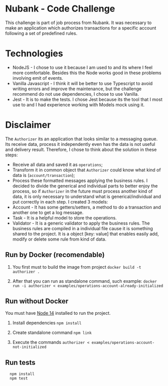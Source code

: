 # Nubank - Code Challenge

This challenge is part of job process from Nubank. It was necessary to make an application which authorizes transactions for a specific account following a set of predefined rules. 

# Technologies
- NodeJS - I chose to use it because I am used to and its where I feel more comfortable. Besides this the Node works good in these problems involving emit of events.
- Vanilla Javascript - I think it will be better to use Typescript to avoid writing errors and improve the maintenance, but the challenge recommend do not use dependencies, I chose to use Vanilla.
- Jest - It is to make the tests. I chose Jest because its the tool that I most use to and I had experience working with Models mock using it.

# Disclaimer

The `Authorizer` its an application that looks similar to a messaging queue. Its receive data, process it independently even has the data is not useful and delivery result. Therefore, I chose to think about the solution in these steps:
  - Receive all data and saved it as `operations`;
  - Transform it in common object that `Authorizer` could know what kind of data is (`account/transaction`);
  - Process these formatted messages applying the business rules.
I decided to divide the generical and individual parts to better enjoy the process, so if `Authorizer` in the future must process another kind of data, it is only necessary to understand what is generical/individual and put correctly in each step.
I created 3 models:
  - Account - It has some getters/setters, a method to do a transaction and another one to get a log message.
  - Task - It is a helpful model to store the operations.
  - Validator - It is a generic validator to apply the business rules.
The business rules are compiled in a individual file cause it is something shared to the project. It is a object [key: value] that enables easily add, modify or delete some rule from kind of data.

## Run by Docker (recomendable)

1. You first must to build the image from project
`docker build -t authorizer .`

2. After that you can run as standalone command, such example: 
`docker run -i authorizer < examples/operations-account-already-initialized`

## Run without Docker

You must have [Node 14](https://nodejs.org/en/) installed to run the project. 

1. Install dependencies 
`npm install`

2. Create standalone command
`npm link`

3. Execute the commands
`authorizer < examples/operations-account-not-initialized`

## Run tests

```
  npm install
  npm test
```
